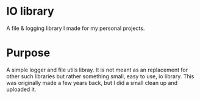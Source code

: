 # IO library
A file & logging library I made for my personal projects.

# Purpose
A simple logger and file utils libray. It is not meant as an replacement for other such libraries but rather something small, easy to use, io library. This was originally made a few years back, but I did a small clean up and uploaded it.
